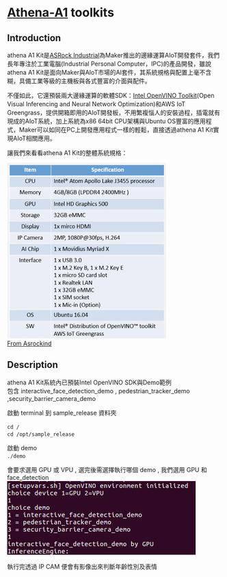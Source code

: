 # [Athena-A1](https://www.asrockind.com/overview.tw.asp?Model=athena%20A1)  toolkits


## Introduction
athena A1 Kit是[ASRock Industrial](https://www.asrockind.com/index.tw.asp)為Maker推出的邊緣運算AIoT開發套件，我們長年專注於工業電腦(Industrial Personal Computer，IPC)的產品開發，雖說athena A1 Kit是面向Maker與AIoT市場的AI套件，其系統規格與配置上毫不含糊，具備工業等級的主機板與各式豐富的介面與配件。

不僅如此，它還預裝兩大邊緣運算的軟體SDK：[Intel OpenVINO Toolkit](https://software.intel.com/en-us/openvino-toolkit)(Open Visual Inferencing and Neural Network Optimization)和AWS IoT Greengrass，提供開箱即用的AIoT開發板，不用繁複惱人的安裝過程，插電就有現成的AIoT系統，加上系統為x86 64bit CPU架構與Ubuntu OS豐富的應用程式，Maker可以如同在PC上開發應用程式一樣的輕鬆，直接透過athena A1 Kit實現AIoT相關應用。

讓我們來看看athena A1 Kit的整體系統規格：

![image](https://github.com/Asrockind/picture/blob/master/2.png) <br> 
[From Asrockind](https://github.com/Asrockind/Athena-A1/blob/master/picture/Screenshot%20from%202019-12-25%2001-33-59.png)

## Description

athena A1 Kit系統內已預裝Intel OpenVINO SDK與Demo範例  <br>
包含 interactive_face_detection_demo , pedestrian_tracker_demo ,security_barrier_camera_demo <br>

啟動 terminal 到 sample_release 資料夾 <br>

 ` cd / ` <br>
 ` cd /opt/sample_release ` <br>
 
 啟動 demo <br>
  ` ./demo ` <br>
 
會要求選用 GPU 或 VPU , 選完後需選擇執行哪個 demo , 我們選用 GPU 和 face_detection <br>
![image](https://github.com/Asrockind/picture/blob/master/Screenshot%20from%202019-12-25%2001-33-59.png) <br>

執行完透過 IP CAM 便會有影像出來判斷年齡性別及表情


